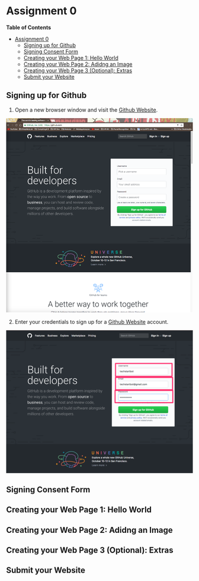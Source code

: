 
# Assignment 0

**Table of Contents** 

- [Assignment 0](#)
	- [Signing up for Github](#)
	- [Signing Consent Form](#)
	- [Creating your Web Page 1: Hello World](#)
	- [Creating your Web Page 2: Adidng an Image](#)
	- [Creating your Web Page 3 (Optional): Extras](#)
	- [Submit your Website](#)

## Signing up for Github

1. Open a new browser window and visit the [Github Website](http://github.com). 

![Alt text](assignment0/images/githubsignup.png?raw=true "Optional Title")

2. Enter your credentials to sign up for a [Github Website](http://github.com) account.

![Alt text](assignment0/images/0-2.png?raw=true "Optional Title")

## Signing Consent Form

## Creating your Web Page 1: Hello World

## Creating your Web Page 2: Adidng an Image

## Creating your Web Page 3 (Optional): Extras

## Submit your Website
